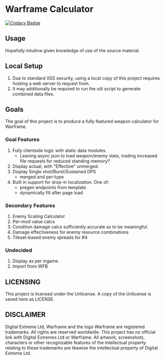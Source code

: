 # Warframe Calculator

[![Codacy Badge](https://api.codacy.com/project/badge/Grade/3810dc416c99410b90302f29d3d35b6f)](https://www.codacy.com/app/ehwuts/warframe-calc?utm_source=github.com&utm_medium=referral&utm_content=ehwuts/warframe-calc&utm_campaign=Badge_Grade)

## Usage

Hopefully intuitive given knowledge of use of the source material.

## Local Setup

1.  Due to standard XSS security, using a local copy of this project requires hosting a web server to request from.
2.  It may additionally be required to run the util script to generate combined data files.

## Goals

The goal of this project is to produce a fully featured weapon calculator for Warframe.

### Goal Features

1.  Fully clientside logic with static data modules. 
    -   Leaning async json to load weapon/enemy stats, trading increased file requests for reduced standing memory?
2.  Display actual, with "Effective" unmerged.
3.  Display Single shot/Burst/Sustained DPS
    -   merged and per-type
4.  Built in support for drop-in localization. One of:
    -   pregen endpoints from template
    -   dynamically fill after page load

### Secondary Features

1.  Enemy Scaling Calculator
2.  Per-mod value calcs
3.  Condition damage calcs sufficiently accurate as to be meaningful.
4.  Damage effectiveness for enemy resource combinations
5.  Tileset-based enemy spreads for #4

### Undecided

1.  Display as per ingame.
2.  Import from WFB

## LICENSING

This project is licensed under the Unlicense. A copy of the Unlicense is saved here as LICENSE.

## DISCLAIMER

Digital Extreme Ltd, Warframe and the logo Warframe are registered trademarks. All rights are reserved worldwide. This project has no official link with Digital Extremes Ltd or Warframe. All artwork, screenshots, characters or other recognizable features of the intellectual property relating to these trademarks are likewise the intellectual property of Digital Extreme Ltd.

